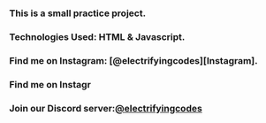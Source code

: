 ### This is a small practice project.

### Technologies Used: HTML & Javascript.

### Find me on Instagram: [@electrifyingcodes][Instagram].
### Find me on Instagr
### Join our Discord server:[@electrifyingcodes][discord]

[Instgram]: https://www.instagram.com/electrifying_codes
[discord]: htt